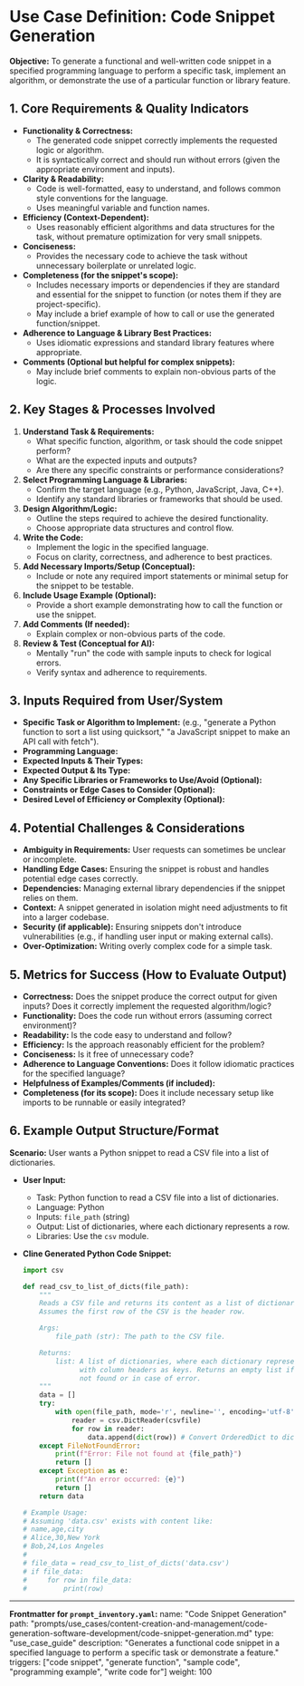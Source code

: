 # Use Case Definition: Code Snippet Generation

**Objective:** To generate a functional and well-written code snippet in a specified programming language to perform a specific task, implement an algorithm, or demonstrate the use of a particular function or library feature.

## 1. Core Requirements & Quality Indicators

*   **Functionality & Correctness:**
    *   The generated code snippet correctly implements the requested logic or algorithm.
    *   It is syntactically correct and should run without errors (given the appropriate environment and inputs).
*   **Clarity & Readability:**
    *   Code is well-formatted, easy to understand, and follows common style conventions for the language.
    *   Uses meaningful variable and function names.
*   **Efficiency (Context-Dependent):**
    *   Uses reasonably efficient algorithms and data structures for the task, without premature optimization for very small snippets.
*   **Conciseness:**
    *   Provides the necessary code to achieve the task without unnecessary boilerplate or unrelated logic.
*   **Completeness (for the snippet's scope):**
    *   Includes necessary imports or dependencies if they are standard and essential for the snippet to function (or notes them if they are project-specific).
    *   May include a brief example of how to call or use the generated function/snippet.
*   **Adherence to Language & Library Best Practices:**
    *   Uses idiomatic expressions and standard library features where appropriate.
*   **Comments (Optional but helpful for complex snippets):**
    *   May include brief comments to explain non-obvious parts of the logic.

## 2. Key Stages & Processes Involved

1.  **Understand Task & Requirements:**
    *   What specific function, algorithm, or task should the code snippet perform?
    *   What are the expected inputs and outputs?
    *   Are there any specific constraints or performance considerations?
2.  **Select Programming Language & Libraries:**
    *   Confirm the target language (e.g., Python, JavaScript, Java, C++).
    *   Identify any standard libraries or frameworks that should be used.
3.  **Design Algorithm/Logic:**
    *   Outline the steps required to achieve the desired functionality.
    *   Choose appropriate data structures and control flow.
4.  **Write the Code:**
    *   Implement the logic in the specified language.
    *   Focus on clarity, correctness, and adherence to best practices.
5.  **Add Necessary Imports/Setup (Conceptual):**
    *   Include or note any required import statements or minimal setup for the snippet to be testable.
6.  **Include Usage Example (Optional):**
    *   Provide a short example demonstrating how to call the function or use the snippet.
7.  **Add Comments (If needed):**
    *   Explain complex or non-obvious parts of the code.
8.  **Review & Test (Conceptual for AI):**
    *   Mentally "run" the code with sample inputs to check for logical errors.
    *   Verify syntax and adherence to requirements.

## 3. Inputs Required from User/System

*   **Specific Task or Algorithm to Implement:** (e.g., "generate a Python function to sort a list using quicksort," "a JavaScript snippet to make an API call with fetch").
*   **Programming Language:**
*   **Expected Inputs & Their Types:**
*   **Expected Output & Its Type:**
*   **Any Specific Libraries or Frameworks to Use/Avoid (Optional):**
*   **Constraints or Edge Cases to Consider (Optional):**
*   **Desired Level of Efficiency or Complexity (Optional):**

## 4. Potential Challenges & Considerations

*   **Ambiguity in Requirements:** User requests can sometimes be unclear or incomplete.
*   **Handling Edge Cases:** Ensuring the snippet is robust and handles potential edge cases correctly.
*   **Dependencies:** Managing external library dependencies if the snippet relies on them.
*   **Context:** A snippet generated in isolation might need adjustments to fit into a larger codebase.
*   **Security (if applicable):** Ensuring snippets don't introduce vulnerabilities (e.g., if handling user input or making external calls).
*   **Over-Optimization:** Writing overly complex code for a simple task.

## 5. Metrics for Success (How to Evaluate Output)

*   **Correctness:** Does the snippet produce the correct output for given inputs? Does it correctly implement the requested algorithm/logic?
*   **Functionality:** Does the code run without errors (assuming correct environment)?
*   **Readability:** Is the code easy to understand and follow?
*   **Efficiency:** Is the approach reasonably efficient for the problem?
*   **Conciseness:** Is it free of unnecessary code?
*   **Adherence to Language Conventions:** Does it follow idiomatic practices for the specified language?
*   **Helpfulness of Examples/Comments (if included):**
*   **Completeness (for its scope):** Does it include necessary setup like imports to be runnable or easily integrated?

## 6. Example Output Structure/Format
**Scenario:** User wants a Python snippet to read a CSV file into a list of dictionaries.
*   **User Input:**
    *   Task: Python function to read a CSV file into a list of dictionaries.
    *   Language: Python
    *   Inputs: `file_path` (string)
    *   Output: List of dictionaries, where each dictionary represents a row.
    *   Libraries: Use the `csv` module.

*   **Cline Generated Python Code Snippet:**
    ```python
    import csv

    def read_csv_to_list_of_dicts(file_path):
        """
        Reads a CSV file and returns its content as a list of dictionaries.
        Assumes the first row of the CSV is the header row.

        Args:
            file_path (str): The path to the CSV file.

        Returns:
            list: A list of dictionaries, where each dictionary represents a row
                  with column headers as keys. Returns an empty list if file
                  not found or in case of error.
        """
        data = []
        try:
            with open(file_path, mode='r', newline='', encoding='utf-8') as csvfile:
                reader = csv.DictReader(csvfile)
                for row in reader:
                    data.append(dict(row)) # Convert OrderedDict to dict if necessary
        except FileNotFoundError:
            print(f"Error: File not found at {file_path}")
            return []
        except Exception as e:
            print(f"An error occurred: {e}")
            return []
        return data

    # Example Usage:
    # Assuming 'data.csv' exists with content like:
    # name,age,city
    # Alice,30,New York
    # Bob,24,Los Angeles
    #
    # file_data = read_csv_to_list_of_dicts('data.csv')
    # if file_data:
    #     for row in file_data:
    #         print(row)
    ```

---
**Frontmatter for `prompt_inventory.yaml`:**
name: "Code Snippet Generation"
path: "prompts/use_cases/content-creation-and-management/code-generation-software-development/code-snippet-generation.md"
type: "use_case_guide"
description: "Generates a functional code snippet in a specified language to perform a specific task or demonstrate a feature."
triggers: ["code snippet", "generate function", "sample code", "programming example", "write code for"]
weight: 100
